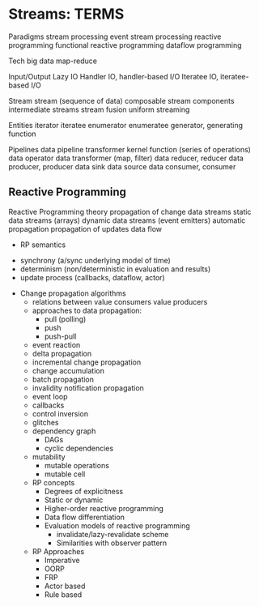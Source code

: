 # Streams: TERMS

Paradigms
  stream processing
    event stream processing
  reactive programming
    functional reactive programming
  dataflow programming

Tech
  big data
  map-reduce

Input/Output
  Lazy IO
  Handler IO, handler-based I/O
  Iteratee IO, iteratee-based I/O

Stream
  stream (sequence of data)
  composable stream components
  intermediate streams
  stream fusion
  uniform streaming

Entities
  iterator
  iteratee
  enumerator
  enumeratee
  generator, generating function

Pipelines
  data pipeline
  transformer
  kernel function (series of operations)
  data operator
  data transformer (map, filter)
  data reducer, reducer
  data producer, producer
  data sink
  data source
  data consumer, consumer




## Reactive Programming
  Reactive Programming theory
  propagation of change
  data streams
    static data streams (arrays)
    dynamic data streams (event emitters)
  automatic propagation
  propagation of updates
  data flow
  * RP semantics
  - synchrony (a/sync underlying model of time)
  - determinism (non/deterministic in evaluation and results)
  - update process (callbacks, dataflow, actor)
  * Change propagation algorithms
    - relations between value consumers value producers
    * approaches to data propagation:
      - pull (polling)
      - push
      - push-pull
    - event reaction
    - delta propagation
    - incremental change propagation
    - change accumulation
    - batch propagation
    - invalidity notification propagation
    - event loop
    - callbacks
    - control inversion
    * glitches
    * dependency graph
      - DAGs
      - cyclic dependencies
    * mutability
      - mutable operations
      - mutable cell
    * RP concepts
      - Degrees of explicitness
      - Static or dynamic
      - Higher-order reactive programming
      - Data flow differentiation
      - Evaluation models of reactive programming
        - invalidate/lazy-revalidate scheme
        - Similarities with observer pattern
    * RP Approaches
      - Imperative
      - OORP
      - FRP
      - Actor based
      - Rule based
